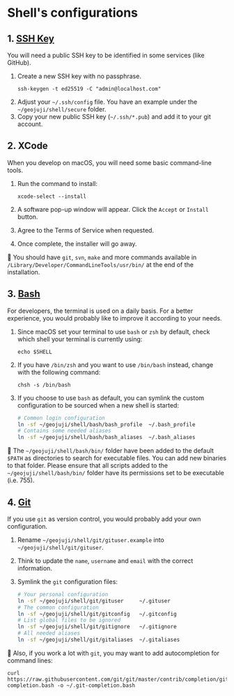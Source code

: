 # Shell's configurations

## 1. [SSH Key](https://help.github.com/articles/connecting-to-github-with-ssh/)

You will need a public SSH key to be identified in some services (like GitHub).

1. Create a new SSH key with no passphrase.
    ```
    ssh-keygen -t ed25519 -C "admin@localhost.com"
    ```
2. Adjust your `~/.ssh/config` file. You have an example under the `~/geojuji/shell/secure` folder.
3. Copy your new public SSH key (`~/.ssh/*.pub`) and add it to your git account.

## 2. XCode

When you develop on macOS, you will need some basic command-line tools.

1. Run the command to install:

    ```
    xcode-select --install
    ```

1. A software pop-up window will appear. Click the `Accept` or `Install` button.
1. Agree to the Terms of Service when requested.
1. Once complete, the installer will go away.

:memo: You should have `git`, `svn`, `make` and more commands available in `/Library/Developer/CommandLineTools/usr/bin/` at the end of the installation.

## 3. [Bash](https://www.gnu.org/software/bash/)

For developers, the terminal is used on a daily basis.
For a better experience, you would probably like to improve it according to your needs.

1. Since macOS set your terminal to use `bash` or `zsh` by default, check which shell your terminal is currently using:

    ```
    echo $SHELL
    ```

1. If you have `/bin/zsh` and you want to use `/bin/bash` instead, change with the following command:

    ```
    chsh -s /bin/bash
    ```

1. If you choose to use `bash` as default, you can symlink the custom configuration to be sourced when a new shell is started:

    ```bash
    # Common login configuration
    ln -sf ~/geojuji/shell/bash/bash_profile  ~/.bash_profile
    # Contains some needed aliases
    ln -sf ~/geojuji/shell/bash/bash_aliases  ~/.bash_aliases
    ```

:memo: The `~/geojuji/shell/bash/bin/` folder have been added to the default `$PATH` as directories to search for executable files. You can add new binaries to that folder. Please ensure that all scripts added to the `~/geojuji/shell/bash/bin/` folder have its permissions set to be executable (i.e. 755).

## 4. [Git](https://git-scm.com/)

If you use `git` as version control, you would probably add your own configuration.

1. Rename `~/geojuji/shell/git/gituser.example` into `~/geojuji/shell/git/gituser`.
2. Think to update the `name`, `username` and `email` with the correct information.
3. Symlink the `git` configuration files:

    ```bash
    # Your personal configuration
    ln -sf ~/geojuji/shell/git/gituser     ~/.gituser
    # The common configuration
    ln -sf ~/geojuji/shell/git/gitconfig   ~/.gitconfig
    # List global files to be ignored
    ln -sf ~/geojuji/shell/git/gitignore   ~/.gitignore
    # All needed aliases
    ln -sf ~/geojuji/shell/git/gitaliases  ~/.gitaliases
    ```

:memo: Also, if you work a lot with `git`, you may want to add autocompletion for command lines:

```
curl https://raw.githubusercontent.com/git/git/master/contrib/completion/git-completion.bash -o ~/.git-completion.bash
```
